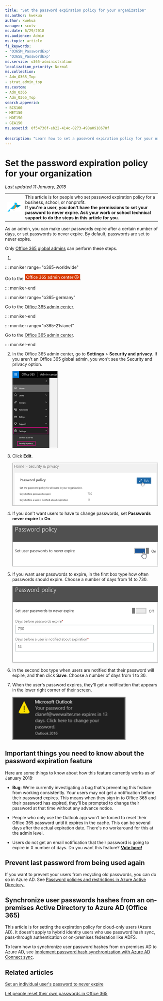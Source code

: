 ```yaml
---
title: "Set the password expiration policy for your organization"
ms.author: kwekua
author: kwekua
manager: scotv
ms.date: 6/29/2018
ms.audience: Admin
ms.topic: article
f1_keywords:
- 'O365M_PasswordExp'
- 'O365E_PasswordExp'
ms.service: o365-administration
localization_priority: Normal
ms.collection:
- Adm_O365_Top
- strat_admin_top
ms.custom:
- Adm_O365
- Adm_O365_Top
search.appverid:
- BCS160
- MET150
- MOE150
- GEA150
ms.assetid: 0f54736f-eb22-414c-8273-498a0918678f

description: "Learn how to set a password expiration policy for your organization in Office 365 admin center. "
---
```


# Set the password expiration policy for your organization

 *Last updated 11 January, 2018* 
  
|||
|:-----|:-----|
|![I forgot the username or password for the account I use with Office.](../media/d0ee024e-999d-438b-b72d-2e1779cf7f83.png)           <br/> |This article is for people who set password expiration policy for a business, school, or nonprofit.  <br/> **If you're a user, you don't have the permissions to set your password to never expire. Ask your work or school technical support to do the steps in this article for you.** <br/> |
   
As an admin, you can make user passwords expire after a certain number of days, or set passwords to never expire. By default, passwords are set to never expire.
  
Only [Office 365 global admins](../add-users-2/about-admin-roles.md) can perform these steps. 
  
1. 
::: moniker range="o365-worldwide"

Go to the [![Click here to go to the Office 365 admin center.](../media/e00ba917-c3fb-4173-b344-43eb5c7eeb15.png)](https://portal.office.com/adminportal/home).

::: moniker-end

::: moniker range="o365-germany"

Go to the [Office 365 admin center](https://portal.office.de/adminportal/home).

::: moniker-end

::: moniker range="o365-21vianet"

Go to the [Office 365 admin center](https://login.partner.microsoftonline.cn).

::: moniker-end

2. In the Office 365 admin center, go to **Settings** \> **Security and privacy**. If you aren't an Office 365 global admin, you won't see the Security and privacy option. 
    
    ![Navigate to Security and Privacy.](../media/5f474a03-38a4-4833-9f4c-db769de8b8d9.png)
  
3. Click **Edit**. 
    
    ![Choose Edit.](../media/85ecde71-ecd2-4e02-ac1c-f27790c1869a.png)
  
4. If you don't want users to have to change passwords, set **Passwords never expire** to **On**. 
    
    ![Set to On.](../media/a12c3844-d951-4484-8d2b-4120b059ea37.png)
  
5. If you want user passwords to expire, in the first box type how often passwords should expire. Choose a number of days from 14 to 730.
    
    ![Enter how often passwords should expire.](../media/eaca5b33-c8b5-4d8b-b7ac-4712a9d0500e.png)
  
6. In the second box type when users are notified that their password will expire, and then click **Save**. Choose a number of days from 1 to 30. 
    
7. When the user's password expires, they'll get a notification that appears in the lower right corner of their screen.
    
    ![An image of the notification the user sees when their password is going to expire.](../media/a9809116-305c-4300-99c5-a3703dd65c30.png)
  
## Important things you need to know about the password expiration feature

Here are some things to know about how this feature currently works as of January 2018:
  
- **Bug**: We're currently investigating a bug that's preventing this feature from working consistently. Your users may not get a notification before their password expires. This means when they sign in to Office 365 and their password has expired, they'll be prompted to change their password at that time without any advance notice. 
    
- People who only use the Outlook app won't be forced to reset their Office 365 password until it expires in the cache. This can be several days after the actual expiration date. There's no workaround for this at the admin level.
    
- Users do not get an email notification that their password is going to expire in X number of days. Do you want this feature? **[Vote here!](https://office365.uservoice.com/forums/273493-office-365-admin/suggestions/15028344-office-365-password-email-notification)**
    
## Prevent last password from being used again

If you want to prevent your users from recycling old passwords, you can do so in Azure AD. See [Password policies and restrictions in Azure Active Directory.](https://go.microsoft.com/fwlink/?linkid=860842)
  
## Synchronize user passwords hashes from an on-premises Active Directory to Azure AD (Office 365)

This article is for setting the expiration policy for cloud-only users (Azure AD). It doesn't apply to hybrid identity users who use password hash sync, pass-through authentication or on-premises federation like ADFS.
  
To learn how to synchronize user password hashes from on premises AD to Azure AD, see [Implement password hash synchronization with Azure AD Connect sync](https://go.microsoft.com/fwlink/?linkid=861077).
  
## Related articles

[Set an individual user's password to never expire](../add-users-2/set-password-to-never-expire.md)
  
[Let people reset their own passwords in Office 365](../add-users-2/let-users-reset-passwords.md)
  

